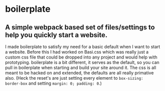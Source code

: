 # boilerplate

## A simple webpack based set of files/settings to help you quickly start a website.

I made boilerplate to satisfy my need for a basic default when I want to start a website. Before this I had worked on Basi.css which was really just a custom css file that could be dropped into any project and would help with prototyping. boilerplate is a bit different, it serves as the default, so you can pull in boilerplate when starting and build your site around it. The css is all meant to be hacked on and extended, the defaults are all really primative also. (Heck the reset's are just setting every element to `box-sizing: border-box` and setting `margin: 0; padding: 0`.)

